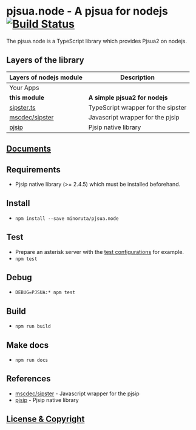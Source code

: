# pjsua.node - A pjsua for nodejs [![Build Status](https://travis-ci.org/minoruta/pjsua.node.svg?branch=master)](https://travis-ci.org/minoruta/pjsua.node)

The pjsua.node is a TypeScript library which provides Pjsua2 on nodejs.

## Layers of the library

| Layers of nodejs module | Description
|-----------------|-------------
| Your Apps | |
| **this module** | **A simple pjsua2 for nodejs**
| [sipster.ts](https://github.com/minoruta/sipster.ts) | TypeScript wrapper for the sipster
| [mscdec/sipster](https://github.com/mscdex/sipster) | Javascript wrapper for the pjsip
| [pjsip](http://www.pjsip.org) | Pjsip native library

## [Documents](https://minoruta.github.io/pjsua.node)

## Requirements
- Pjsip native library (>= 2.4.5) which must be installed beforehand.

## Install
- `npm install --save minoruta/pjsua.node`

## Test
- Prepare an asterisk server with the [test configurations](./test/volume) for example.
- `npm test`

## Debug
- `DEBUG=PJSUA:* npm test`

## Build
- `npm run build`

## Make docs
- `npm run docs`

## References
- [mscdec/sipster](https://github.com/mscdex/sipster) - Javascript wrapper for the pjsip
- [pjsip](http://www.pjsip.org) - Pjsip native library

## [License & Copyright](./LICENSE)
